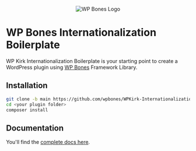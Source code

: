 <p align="center">
  <img src="https://github.com/wpbones/WPBones/assets/432181/13e0e825-9b0d-44c2-a77d-1baad88a1070" alt="WP Bones Logo" />
</p>

# WP Bones Internationalization Boilerplate

WP Kirk Internationalization Boilerplate is your starting point to create a WordPress plugin using [WP Bones](https://wpbones.vercel.app/) Framework Library.

## Installation

```bash
git clone -b main https://github.com/wpbones/WPKirk-Internationalization-Boilerplate.git <your plugin folder>
cd <your plugin folder>
composer install
```

## Documentation

You'll find the [complete docs here](https://wpbones.vercel.app/docs).
